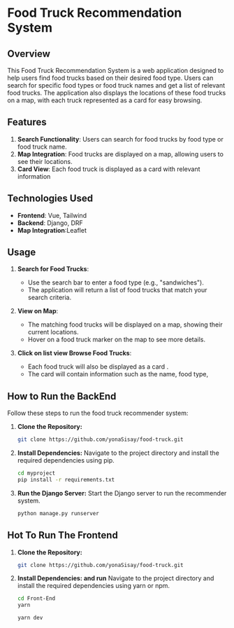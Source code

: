 # Food Truck Recommendation System

## Overview

This Food Truck Recommendation System is a web application designed to help users find food trucks based on their desired food type. Users can search for specific food types or food truck names and get a list of relevant food trucks. The application also displays the locations of these food trucks on a map, with each truck represented as a card for easy browsing.

## Features

1. **Search Functionality**: Users can search for food trucks by food type or food truck name.
2. **Map Integration**: Food trucks are displayed on a map, allowing users to see their locations.
3. **Card View**: Each food truck is displayed as a card with relevant information 

## Technologies Used

- **Frontend**: Vue, Tailwind
- **Backend**: Django, DRF
- **Map Integration**:Leaflet


## Usage

1. **Search for Food Trucks**:
    - Use the search bar to enter a food type (e.g., "sandwiches").
    - The application will return a list of food trucks that match your search criteria.

2. **View on Map**:
    - The matching food trucks will be displayed on a map, showing their current locations.
    - Hover on a food truck marker on the map to see more details.

3. **Click on list view Browse Food Trucks**:
    - Each food truck will also be displayed as a card .
    - The card will contain information such as the name, food type,

## How to Run the BackEnd

Follow these steps to run the food truck recommender system:

1. **Clone the Repository:**
   ```bash
   git clone https://github.com/yonaSisay/food-truck.git
   ```

2. **Install Dependencies:**
   Navigate to the project directory and install the required dependencies using pip.
   ```bash
   cd myproject
   pip install -r requirements.txt
   ```
   
4. **Run the Django Server:**
   Start the Django server to run the recommender system.
   ```bash
   python manage.py runserver
   ```

## Hot To Run The Frontend

1. **Clone the Repository:**
   ```bash
   git clone https://github.com/yonaSisay/food-truck.git
   ```
2. **Install Dependencies: and run**
   Navigate to the project directory and install the required dependencies using yarn or npm.
   ```bash
   cd Front-End
   yarn
   ```
   ```bash
   yarn dev
   ```
